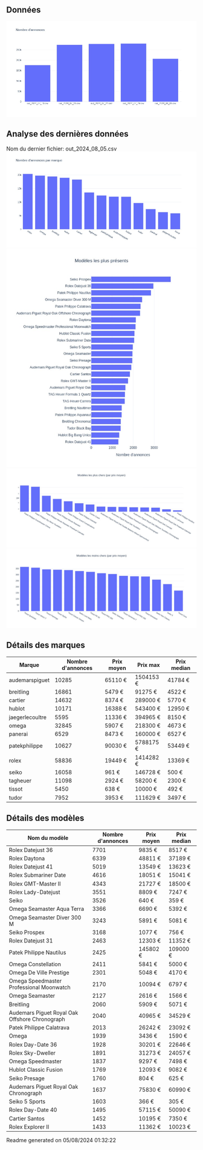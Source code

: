 
## Données
![image](./out/count_per_day.jpeg)

## Analyse des dernières données
Nom du dernier fichier: out_2024_08_05.csv
![image](./out/count_per_brand.jpeg)
![image](./out/count_per_name.jpeg)
![image](./out/avg_price_per_name_desc.jpeg)
![image](./out/avg_price_per_name_asc.jpeg)

## Détails des marques
|Marque|Nombre d'annonces|Prix moyen|Prix max|Prix median|
|------|-----------------|----------|--------|-----------|
|audemarspiguet|10285|65110 €|1504153 €|41784 €| 
|breitling|16861|5479 €|91275 €|4522 €| 
|cartier|14632|8374 €|289000 €|5770 €| 
|hublot|10171|16388 €|543400 €|12950 €| 
|jaegerlecoultre|5595|11336 €|394965 €|8150 €| 
|omega|32845|5907 €|218300 €|4673 €| 
|panerai|6529|8473 €|160000 €|6527 €| 
|patekphilippe|10627|90030 €|5788175 €|53449 €| 
|rolex|58836|19449 €|1414282 €|13369 €| 
|seiko|16058|961 €|146728 €|500 €| 
|tagheuer|11098|2924 €|58200 €|2300 €| 
|tissot|5450|638 €|10000 €|492 €| 
|tudor|7952|3953 €|111629 €|3497 €| 

## Détails des modèles
Nom du modèle|Nombre d'annonces|Prix moyen|Prix median|
|-------------|-----------------|----------|-----------|
|               Rolex Datejust 36|7701|9835 €|8517 €| 
|               Rolex Daytona|6339|48811 €|37189 €| 
|               Rolex Datejust 41|5019|13549 €|13623 €| 
|               Rolex Submariner Date|4616|18051 €|15041 €| 
|               Rolex GMT-Master II|4343|21727 €|18500 €| 
|               Rolex Lady-Datejust|3551|8809 €|7247 €| 
|               Seiko|3526|640 €|359 €| 
|               Omega Seamaster Aqua Terra|3366|6690 €|5392 €| 
|               Omega Seamaster Diver 300 M|3243|5891 €|5081 €| 
|               Seiko Prospex|3168|1077 €|756 €| 
|               Rolex Datejust 31|2463|12303 €|11352 €| 
|               Patek Philippe Nautilus|2425|145802 €|109000 €| 
|               Omega Constellation|2411|5841 €|5000 €| 
|               Omega De Ville Prestige|2301|5048 €|4170 €| 
|               Omega Speedmaster Professional Moonwatch|2170|10094 €|6797 €| 
|               Omega Seamaster|2127|2616 €|1566 €| 
|               Breitling|2060|5909 €|5071 €| 
|               Audemars Piguet Royal Oak Offshore Chronograph|2040|40965 €|34529 €| 
|               Patek Philippe Calatrava|2013|26242 €|23092 €| 
|               Omega|1939|3436 €|1590 €| 
|               Rolex Day-Date 36|1928|30201 €|22646 €| 
|               Rolex Sky-Dweller|1891|31273 €|24057 €| 
|               Omega Speedmaster|1837|9297 €|7498 €| 
|               Hublot Classic Fusion|1769|12093 €|9082 €| 
|               Seiko Presage|1760|804 €|625 €| 
|               Audemars Piguet Royal Oak Chronograph|1637|75830 €|60990 €| 
|               Seiko 5 Sports|1603|366 €|305 €| 
|               Rolex Day-Date 40|1495|57115 €|50090 €| 
|               Cartier Santos|1452|10195 €|7350 €| 
|               Rolex Explorer II|1433|11362 €|10023 €| 


 Readme generated on 05/08/2024 01:32:22